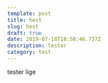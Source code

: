 ```yaml
---
template: post
title: hest
slug: hest
draft: true
date: 2019-07-18T18:58:46.737Z
description: tester
category: test
---
```

tester lige
